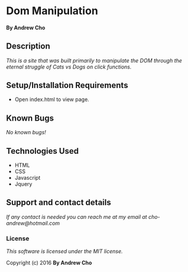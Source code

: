 # Dom Manipulation

#### By Andrew Cho

## Description

_This is a site that was built primarily to manipulate the DOM through the eternal struggle of Cats vs Dogs on click functions._


## Setup/Installation Requirements
* Open index.html to view page.

## Known Bugs
_No known bugs!_

## Technologies Used

* HTML
* CSS
* Javascript
* Jquery

## Support and contact details
_If any contact is needed you can reach me at my email at cho-andrew@hotmail.com_

### License

*This software is licensed under the MIT license.*

Copyright (c) 2016 **By Andrew Cho**
